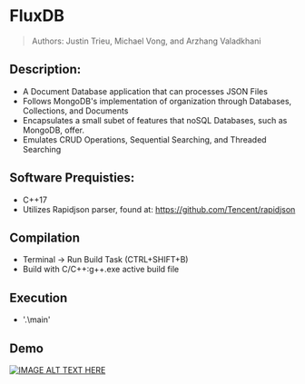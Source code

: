 # FluxDB
> Authors: Justin Trieu, Michael Vong, and Arzhang Valadkhani

## Description: 
- A Document Database application that can processes JSON Files
- Follows MongoDB's implementation of organization through Databases, Collections, and Documents
- Encapsulates a small subet of features that noSQL Databases, such as MongoDB, offer. 
- Emulates CRUD Operations, Sequential Searching, and Threaded Searching

## Software Prequisties:

- C++17
- Utilizes Rapidjson parser, found at: https://github.com/Tencent/rapidjson

## Compilation

- Terminal -> Run Build Task (CTRL+SHIFT+B)
- Build with C/C++:g++.exe active build file

## Execution

- '.\main'

## Demo
[![IMAGE ALT TEXT HERE](https://img.youtube.com/vi/rXmA7K-qKHE/0.jpg)](https://www.youtube.com/watch?v=rXmA7K-qKHE)
